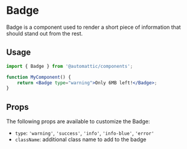 # Badge

Badge is a component used to render a short piece of information that
should stand out from the rest.

## Usage

```jsx
import { Badge } from '@automattic/components';

function MyComponent() {
	return <Badge type="warning">Only 6MB left!</Badge>;
}
```

## Props

The following props are available to customize the Badge:

- `type`: `'warning'`, `'success'`, `'info'`, `'info-blue'`, `'error'`
- `className`: additional class name to add to the badge
